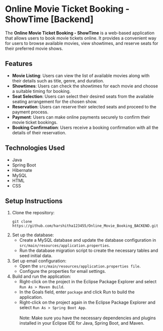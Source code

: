 # Online Movie Ticket Booking - ShowTime [Backend]
The **Online Movie Ticket Booking - ShowTime** is a web-based application that allows users to book movie tickets online. It provides a convenient way for users to browse available movies, view showtimes, and reserve seats for their preferred movie shows.

## Features
- **Movie Listing**: Users can view the list of available movies along with their details such as title, genre, and duration.
- **Showtimes**: Users can check the showtimes for each movie and choose a suitable timing for booking.
- **Seat Selection**: Users can select their desired seats from the available seating arrangement for the chosen show.
- **Reservation**: Users can reserve their selected seats and proceed to the payment process.
- **Payment**: Users can make online payments securely to confirm their movie ticket bookings.
- **Booking Confirmation**: Users receive a booking confirmation with all the details of their reservation.

## Technologies Used
- Java
- Spring Boot
- Hibernate
- MySQL
- HTML
- CSS

## Setup Instructions
1. Clone the repository:
   ```
   git clone https://github.com/harshitha123455/Online_Movie_Booking_BACKEND.git
   ```
2. Set up the database:
   - Create a MySQL database and update the database configuration in `src/main/resources/application.properties`.
   - Run the database migration script to create the necessary tables and seed initial data.
3. Set up email configuration:
   - Open the `src/main/resources/application.properties file`.
   - Configure the properties for email settings.
5. Build and run the application:
   - Right-click on the project in the Eclipse Package Explorer and select `Run As > Maven Build`.
   - In the Goals field, enter `package` and click Run to build the application.
   - Right-click on the project again in the Eclipse Package Explorer and select `Run As > Spring Boot App`.<br /><br />
Note: Make sure you have the necessary dependencies and plugins installed in your Eclipse IDE for Java, Spring Boot, and Maven.
